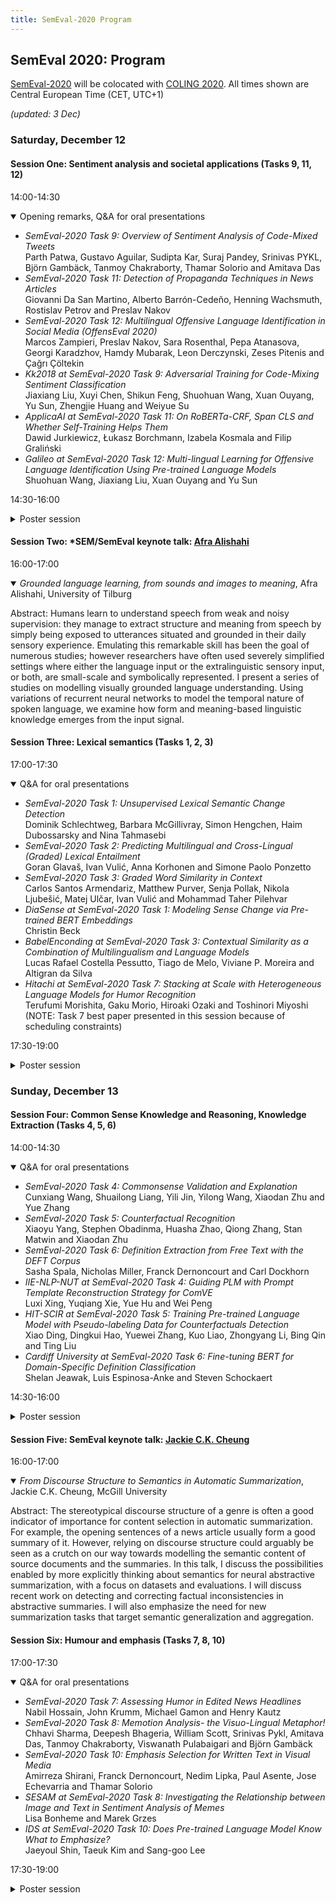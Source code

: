 ```yaml
---
title: SemEval-2020 Program
---
```


## SemEval 2020: Program

[SemEval-2020](http://alt.qcri.org/semeval2020) will be colocated with [COLING 2020](https://coling2020.org). All times shown are Central European Time (CET, UTC+1)

_(updated: 3 Dec)_

### Saturday, December 12

#### Session One: Sentiment analysis and societal applications (Tasks 9, 11, 12)

14:00-14:30 <details open><summary>Opening remarks, Q&A for oral presentations</summary>

 - _SemEval-2020 Task 9: Overview of Sentiment Analysis of Code-Mixed Tweets_<br>
   Parth Patwa, Gustavo Aguilar, Sudipta Kar, Suraj Pandey, Srinivas PYKL, Björn Gambäck, Tanmoy Chakraborty, Thamar Solorio and Amitava Das
 - _SemEval-2020 Task 11: Detection of Propaganda Techniques in News Articles_<br>
   Giovanni Da San Martino, Alberto Barrón-Cedeño, Henning Wachsmuth, Rostislav Petrov and Preslav Nakov
 - _SemEval-2020 Task 12: Multilingual Offensive Language Identification in Social Media (OffensEval 2020)_<br>
   Marcos Zampieri, Preslav Nakov, Sara Rosenthal, Pepa Atanasova, Georgi Karadzhov, Hamdy Mubarak, Leon Derczynski, Zeses Pitenis and Çağrı Çöltekin
 - _Kk2018 at SemEval-2020 Task 9: Adversarial Training for Code-Mixing Sentiment Classification_<br>
   Jiaxiang Liu, Xuyi Chen, Shikun Feng, Shuohuan Wang, Xuan Ouyang, Yu Sun, Zhengjie Huang and Weiyue Su
 - _ApplicaAI at SemEval-2020 Task 11: On RoBERTa-CRF, Span CLS and Whether Self-Training Helps Them_<br>
   Dawid Jurkiewicz, Łukasz Borchmann, Izabela Kosmala and Filip Graliński
 - _Galileo at SemEval-2020 Task 12: Multi-lingual Learning for Offensive Language Identification Using Pre-trained Language Models_<br>
   Shuohuan Wang, Jiaxiang Liu, Xuan Ouyang and Yu Sun

</details>

14:30-16:00 <details><summary>Poster session</summary>

- _Palomino-Ochoa at SemEval-2020 Task 9: Robust System Based on Transformer for Code-Mixed Sentiment Classification_<br>
  Daniel Palomino and José Ochoa-Luna
- _XLP at SemEval-2020 Task 9: Cross-lingual Models with Focal Loss for Sentiment Analysis of Code-Mixing Language_<br>
  Yili Ma, Liang Zhao and Jie Hao
- _ULD@NUIG at SemEval-2020 Task 9: Generative Morphemes with an Attention Model for Sentiment Analysis in Code-Mixed Text_ <br>
  Koustava Goswami, Priya Rani, Bharathi Raja Chakravarthi, Theodorus Fransen and John P. McCrae 
- _FII-UAIC at SemEval-2020 Task 9: Sentiment Analysis for Code-Mixed Social Media Text Using CNN_<br>
  Lavinia Aparaschivei, Andrei Palihovici and Daniela Gîfu
- _CS-Embed at SemEval-2020 Task 9: The Effectiveness of Code-switched Word Embeddings for Sentiment Analysis_ <br>
  Frances Adriana Laureano De Leon, Florimond Guéniat and Harish Tayyar Madabushi
- _HPCC-YNU at SemEval-2020 Task 9: A Bilingual Vector Gating Mechanism for Sentiment Analysis of Code-Mixed Text_ <br>
  Jun Kong, Jin Wang and Xuejie Zhang
- _HinglishNLP at SemEval-2020 Task 9: Fine-tuned Language Models for Hinglish Sentiment Detection_ <br>
  Meghana Bhange and Nirant Kasliwal
- _IIITG-ADBU at SemEval-2020 Task 9: SVM for Sentiment Analysis of English-Hindi Code-Mixed Text_ <br>
 Arup Baruah, Kaushik Das, Ferdous Barbhuiya and Kuntal Dey
- _CyberWallE at SemEval-2020 Task 11: An Analysis of Feature Engineering for Ensemble Models for Propaganda Detection_ <br>
 Verena Blaschke, Maxim Korniyenko and Sam Tureski
- _YNU-HPCC at SemEval-2020 Task 11: LSTM Network for Detection of Propaganda Techniques in News Articles_ <br>
 Jiaxu Dao, Jin Wang and Xuejie Zhang
- _Aschern at SemEval-2020 Task 11: It Takes Three to Tango: RoBERTa, CRF, and Transfer Learning_ <br>
 Anton Chernyavskiy, Dmitry Ilvovsky and Preslav Nakov
- _NTUAAILS at SemEval-2020 Task 11: Propaganda Detection and Classification with biLSTMs and ELMo_ <br>
Anastasios Arsenos and Georgios Siolas
- _Team DoNotDistribute at SemEval-2020 Task 11: Features, Finetuning, and Data Augmentation in Neural Models for Propaganda Detection in News Articles_<br>
 Michael Kranzlein, Shabnam Behzad and Nazli Goharian
- _NoPropaganda at SemEval-2020 Task 11: A Borrowed Approach to Sequence Tagging and Text Classification_ <br>
 Ilya Dimov, Vladislav Korzun and Ivan Smurov
- _UHH-LT at SemEval-2020 Task 12: Fine-Tuning of Pre-Trained Transformer Networks for Offensive Language Detection_ <br>
 Gregor Wiedemann, Seid Muhie Yimam and Chris Biemann
- _GruPaTo at SemEval-2020 Task 12: Retraining mBERT on Social Media and Fine-tuned Offensive Language Models_ <br>
 Davide Colla, Tommaso Caselli, Valerio Basile, Jelena Mitrović and Michael Granitzer
- _FBK-DH at SemEval-2020 Task 12: Using Multi-channel BERT for Multilingual Offensive Language Detection_ <br>
 Camilla Casula, Alessio Palmero Aprosio, Stefano Menini and Sara Tonelli
- _AdelaideCyC at SemEval-2020 Task 12: Ensemble of Classifiers for Offensive Language Detection in Social Media_ <br>
Mahen Herath, Thushari Atapattu, Hoang Anh Dung, Christoph Treude and Katrina Falkner
- _PRHLT-UPV at SemEval-2020 Task 12: BERT for Multilingual Offensive Language Detection_ <br>
Gretel Liz De la Peña Sarracén and Paolo Rosso
- _SINAI at SemEval-2020 Task 12: Offensive Language Identification Exploring Transfer Learning Models_ <br>
Flor Miriam Plaza del Arco, M. Dolores Molina González, Alfonso Ureña-López and Maite Martin
- _NUIG at SemEval-2020 Task 12: Pseudo Labelling for Offensive Content Classification_ <br>
 Shardul Suryawanshi, Mihael Arcan and Paul Buitelaar
- _Team Oulu at SemEval-2020 Task 12: Multilingual Identification of Offensive Language, Type and Target of Twitter Post Using Translated Datasets_ <br>
Md Saroar Jahan
- _BhamNLP at SemEval-2020 Task 12: An Ensemble of Different Word Embeddings and Emotion Transfer Learning for Arabic Offensive Language Identification in Social Media_ <br>
 Abdullah I. Alharbi and Mark Lee
- _IIITG-ADBU at SemEval-2020 Task 12: Comparison of BERT and BiLSTM in Detecting Offensive Language_ <br>
Arup Baruah, Kaushik Das, Ferdous Barbhuiya and Kuntal Dey
- _GUIR at SemEval-2020 Task 12: Domain-Tuned Contextualized Models for Offensive Language Detection_ <br>
Sajad Sotudeh, Tong Xiang, Hao-Ren Yao, Sean MacAvaney, Eugene Yang, Nazli Goharian and Ophir Frieder
- _PUM at SemEval-2020 Task 12: Aggregation of Transformer-based Models’ Features for Offensive Language Recognition_ <br>
 Piotr Janiszewski, Mateusz Skiba and Urszula Walińska
- _Nova-Wang at SemEval-2020 Task 12: OffensEmblert: An Ensemble ofOffensive Language Classifiers_ <br>
 Susan Wang and Zita Marinho
- _NLPDove at SemEval-2020 Task 12: Improving Offensive Language Detection with Cross-lingual Transfer_ <br>
 Hwijeen Ahn, Jimin Sun, Chan Young Park and Jungyun Seo
- _ANDES at SemEval-2020 Task 12: A Jointly-trained BERT Multilingual Model for Offensive Language Detection_ <br>
 Juan Manuel Pérez, Aymé Arango and Franco Luque
 
 </details> 

#### Session Two: \*SEM/SemEval keynote talk: [Afra Alishahi](http://afra.alishahi.name/)

16:00-17:00 <details open><summary>_Grounded language learning, from sounds and images to meaning_, Afra Alishahi, University of Tilburg</summary>
 
Abstract: Humans learn to understand speech from weak and noisy supervision: they manage to extract structure and meaning from speech by simply being exposed to utterances situated and grounded in their daily sensory experience. Emulating this remarkable skill has been the goal of numerous studies; however researchers have often used severely simplified settings where either the language input or the extralinguistic sensory input, or both, are small-scale and symbolically represented. I present a series of studies on modelling visually grounded language understanding. Using variations of recurrent neural networks to model the temporal nature of spoken language, we examine how form and meaning-based linguistic knowledge emerges from the input signal.

</details>
            
#### Session Three: Lexical semantics (Tasks 1, 2, 3)

17:00-17:30 <details open><summary> Q&A for oral presentations</summary>

- _SemEval-2020 Task 1: Unsupervised Lexical Semantic Change Detection_<br>
Dominik Schlechtweg, Barbara McGillivray, Simon Hengchen, Haim Dubossarsky and Nina Tahmasebi
- _SemEval-2020 Task 2: Predicting Multilingual and Cross-Lingual (Graded) Lexical Entailment_<br>
Goran Glavaš, Ivan Vulić, Anna Korhonen and Simone Paolo Ponzetto
- _SemEval-2020 Task 3: Graded Word Similarity in Context_<br>
Carlos Santos Armendariz, Matthew Purver, Senja Pollak, Nikola Ljubešić, Matej Ulčar, Ivan Vulić and Mohammad Taher Pilehvar
- _DiaSense at SemEval-2020 Task 1: Modeling Sense Change via Pre-trained BERT Embeddings_<br>
Christin Beck
- _BabelEnconding at SemEval-2020 Task 3: Contextual Similarity as a Combination of Multilingualism and Language Models_<br>
Lucas Rafael Costella Pessutto, Tiago de Melo, Viviane P. Moreira and Altigran da Silva
- _Hitachi at SemEval-2020 Task 7: Stacking at Scale with Heterogeneous Language Models for Humor Recognition_<br>
Terufumi Morishita, Gaku Morio, Hiroaki Ozaki and Toshinori Miyoshi<br>
(NOTE: Task 7 best paper presented in this session because of scheduling constraints)
 
</details>

17:30-19:00 <details><summary>Poster session</summary>
 
- _UiO-UvA at SemEval-2020 Task 1: Contextualised Embeddings for Lexical Semantic Change Detection_<br>
Andrey Kutuzov and Mario Giulianelli
- _Discovery Team at SemEval-2020 Task 1: Context-sensitive Embeddings Not Always Better than Static for Semantic Change Detection_<br>
Matej Martinc, Syrielle Montariol, Elaine Zosa and Lidia Pivovarova
- _SChME at SemEval-2020 Task 1: A Model Ensemble for Detecting Lexical Semantic Change_<br>
Maurício Gruppi, Sibel Adali and Pin-Yu Chen
- _SenseCluster at SemEval-2020 Task 1: Unsupervised Lexical Semantic Change Detection_<br>
Amaru Cuba Gyllensten, Evangelia Gogoulou, Ariel Ekgren and Magnus Sahlgren
- _IMS at SemEval-2020 Task 1: How Low Can You Go? Dimensionality in Lexical Semantic Change Detection_<br>
Jens Kaiser, Dominik Schlechtweg, Sean Papay and Sabine Schulte im Walde
- _GM-CTSC at SemEval-2020 Task 1: Gaussian Mixtures Cross Temporal Similarity Clustering_<br>
Pierluigi Cassotti, Annalina Caputo, Marco Polignano and Pierpaolo Basile
- _The UCD-Net System at SemEval-2020 Task 1: Temporal Referencing with Semantic Network Distances_ <br>
Paul Nulty and David Lillis
- _BMEAUT at SemEval-2020 Task 2: Lexical Entailment with Semantic Graphs_ <br>
Ádám Kovács, Kinga Gémes, Andras Kornai and Gábor Recski
- _MULTISEM at SemEval-2020 Task 3: Fine-tuning BERT for Lexical Meaning_ <br>
Aina Garí Soler and Marianna Apidianaki
- _UZH at SemEval-2020 Task 3: Combining BERT with WordNet Sense Embeddings to Predict Graded Word Similarity Changes_ <br>
Li Tang
- _BRUMS at SemEval-2020 Task 3: Contextualised Embeddings for Predicting the (Graded) Effect of Context in Word Similarity_ <br>
Hansi Hettiarachchi and Tharindu Ranasinghe
- _MineriaUNAM at SemEval-2020 Task 3: Predicting Contextual WordSimilarity Using a Centroid Based Approach and Word Embeddings_ <br>
Helena Gomez-Adorno, Gemma Bel-Enguix, Jorge Reyes-Magaña, Benjamín Moreno, Ramón Casillas and Daniel Vargas
 
</details>

### Sunday, December 13

#### Session Four: Common Sense Knowledge and Reasoning, Knowledge Extraction (Tasks 4, 5, 6)

14:00-14:30 <details open><summary>Q&A for oral presentations</summary>

- _SemEval-2020 Task 4: Commonsense Validation and Explanation_<br>
Cunxiang Wang, Shuailong Liang, Yili Jin, Yilong Wang, Xiaodan Zhu and Yue Zhang
- _SemEval-2020 Task 5: Counterfactual Recognition_ <br>
Xiaoyu Yang, Stephen Obadinma, Huasha Zhao, Qiong Zhang, Stan Matwin and Xiaodan Zhu
- _SemEval-2020 Task 6: Definition Extraction from Free Text with the DEFT Corpus_ <br>
Sasha Spala, Nicholas Miller, Franck Dernoncourt and Carl Dockhorn
- _IIE-NLP-NUT at SemEval-2020 Task 4: Guiding PLM with Prompt Template Reconstruction Strategy for ComVE_<br>
Luxi Xing, Yuqiang Xie, Yue Hu and Wei Peng
- _HIT-SCIR at SemEval-2020 Task 5: Training Pre-trained Language Model with Pseudo-labeling Data for Counterfactuals Detection_ <br>
Xiao Ding, Dingkui Hao, Yuewei Zhang, Kuo Liao, Zhongyang Li, Bing Qin and Ting Liu
- _Cardiff University at SemEval-2020 Task 6: Fine-tuning BERT for Domain-Specific Definition Classification_ <br>
Shelan Jeawak, Luis Espinosa-Anke and Steven Schockaert
 
</details>

14:30-16:00 <details><summary>Poster session</summary>
 
- _ECNU-SenseMaker at SemEval-2020 Task 4: Leveraging Heterogeneous Knowledge Resources for Commonsense Validation and Explanation_<br>
Qian Zhao, Siyu Tao, Jie Zhou, Linlin Wang, Xin Lin and Liang He
- _UoR at SemEval-2020 Task 4: Pre-trained Sentence Transformer Models for Commonsense Validation and Explanation_<br>
Thanet Markchom, Bhuvana Dhruva, Chandresh Pravin and Huizhi Liang
- _ANA at SemEval-2020 Task 4: MUlti-task learNIng for cOmmonsense reasoNing (UNION)_ <br>
Anandh Konar, Chenyang Huang, Amine Trabelsi and Osmar Zaiane
- _QiaoNing at SemEval-2020 Task 4: Commonsense Validation and Explanation System Based on Ensemble of Language Model_ <br>
Liu Pai
- _BUT-FIT at SemEval-2020 Task 4: Multilingual Commonsense_ <br>
Josef Jon, Martin Fajcik, Martin Docekal and Pavel Smrz
- _CUHK at SemEval-2020 Task 4: CommonSense Explanation, Reasoning and Prediction with Multi-task Learning_ <br>
Hongru Wang, Xiangru Tang, Sunny Lai, Kwong Sak Leung, Jia Zhu, Gabriel Pui Cheong Fung and Kam-Fai Wong
- _SWAGex at SemEval-2020 Task 4: Commonsense Explanation as Next Event Prediction_ <br>
Wiem Ben Rim and Naoaki Okazaki
- _Masked Reasoner at SemEval-2020 Task 4: Fine-Tuning RoBERTa for Commonsense Reasoning_ <br>
Daming Lu
- _BUT-FIT at SemEval-2020 Task 5: Automatic Detection of Counterfactual Statements with Deep Pre-trained Language Representation Models_ <br>
Martin Fajcik, Josef Jon, Martin Docekal and Pavel Smrz
- _CNRL at SemEval-2020 Task 5: Modelling Causal Reasoning in Language with Multi-Head Self-Attention Weights Based Counterfactual Detection_ <br>
Rajaswa Patil and Veeky Baths
- _CLaC at SemEval-2020 Task 5: Muli-task Stacked Bi-LSTMs_ <br>
MinGyou Sung, Parsa Bagherzadeh and Sabine Bergler
- _Yseop at SemEval-2020 Task 5: Cascaded BERT Language Model for Counterfactual Statement Analysis_ <br>
Hanna Abi-Akl, Dominique Mariko and Estelle Labidurie
- _ACNLP at SemEval-2020 Task 6: A Supervised Approach for Definition Extraction_ <br>
Fabien Caspani, Pirashanth Ratnamogan, Mathis Linger and Mhamed Hajaiej
- _Gorynych Transformer at SemEval-2020 Task 6: Multi-task Learning for Definition Extraction_ <br>
Adis Davletov, Nikolay Arefyev, Alexander Shatilov, Denis Gordeev and Alexey Rey
- _RIJP at SemEval-2020 Task 1: Gaussian-based Embeddings for Semantic Change Detection_<br>
Ran Iwamoto and Masahiro Yukawa
 
</details>

#### Session Five: SemEval keynote talk: [Jackie C.K. Cheung](https://www.cs.mcgill.ca/~jcheung/)

16:00-17:00 <details open><summary>_From Discourse Structure to Semantics in Automatic Summarization_, Jackie C.K. Cheung, McGill University</summary>

Abstract: The stereotypical discourse structure of a genre is often a good indicator of importance for content selection in automatic summarization. For example, the opening sentences of a news article usually form a good summary of it. However, relying on discourse structure could arguably be seen as a crutch on our way towards modelling the semantic content of source documents and the summaries. In this talk, I discuss the possibilities enabled by more explicitly thinking about semantics for neural abstractive summarization, with a focus on datasets and evaluations. I will discuss recent work on detecting and correcting factual inconsistencies in abstractive summaries. I will also emphasize the need for new summarization tasks that target semantic generalization and aggregation.

</details>

#### Session Six: Humour and emphasis (Tasks 7, 8, 10)

17:00-17:30 <details open><summary>Q&A for oral presentations</summary>

- _SemEval-2020 Task 7: Assessing Humor in Edited News Headlines_<br>
Nabil Hossain, John Krumm, Michael Gamon and Henry Kautz
- _SemEval-2020 Task 8: Memotion Analysis- the Visuo-Lingual Metaphor!_<br>
Chhavi Sharma, Deepesh Bhageria, William Scott, Srinivas Pykl, Amitava Das, Tanmoy Chakraborty, Viswanath Pulabaigari and Björn Gambäck
- _SemEval-2020 Task 10: Emphasis Selection for Written Text in Visual Media_ <br>
Amirreza Shirani, Franck Dernoncourt, Nedim Lipka, Paul Asente, Jose Echevarria and Thamar Solorio
- _SESAM at SemEval-2020 Task 8: Investigating the Relationship between Image and Text in Sentiment Analysis of Memes_ <br>
Lisa Bonheme and Marek Grzes
- _IDS at SemEval-2020 Task 10: Does Pre-trained Language Model Know What to Emphasize?_ <br>
Jaeyoul Shin, Taeuk Kim and Sang-goo Lee

</details>
 
17:30-19:00 <details><summary>Poster session</summary>
 
- _Buhscitu at SemEval-2020 Task 7: Assessing Humour in Edited News Headlines Using Hand-Crafted Features and Online Knowledge Bases_<br>
Kristian Nørgaard Jensen, Nicolaj Filrup Rasmussen, Thai Wang, Marco Placenti and Barbara Plank
- _YNU-HPCC at SemEval-2020 Task 7: Using an Ensemble BiGRU Model to Evaluate the Humor of Edited News Titles_<br>
Joseph Tomasulo, Jin Wang and Xuejie Zhang
- _KDEhumor at SemEval-2020 Task 7: A Neural Network Model for Detecting Funniness in Dataset Humicroedit_<br>
Rida Miraj and Masaki Aono
- _Hasyarasa at SemEval-2020 Task 7: Quantifying Humor as Departure from Expectedness_<br#
Ravi Theja Desetty, Ranit Chatterjee and Smita Ghaisas
- _SSN_NLP at SemEval-2020 Task 7: Detecting Funniness Level Using Traditional Learning with Sentence Embeddings_<br>
Kayalvizhi S, Thenmozhi D. and Aravindan Chandrabose
- _JokeMeter at SemEval-2020 Task 7: Convolutional Humor_<br>
Martin Docekal, Martin Fajcik, Josef Jon and Pavel Smrz
- _LRG at SemEval-2020 Task 7: Assessing the Ability of BERT and Derivative Models to Perform Short-Edits Based Humor Grading_<br>
Siddhant Mahurkar and Rajaswa Patil
- _YNU-HPCC at SemEval-2020 Task 8: Using a Parallel-Channel Model for Memotion Analysis_<br>
Li Yuan, Jin Wang and Xuejie Zhang
- _PRHLT-UPV at SemEval-2020 Task 8: Study of Multimodal Techniques for Memes Analysis_<br>
Gretel Liz De la Peña Sarracén, Paolo Rosso and Anastasia Giachanou
- _NUAA-QMUL at SemEval-2020 Task 8: Utilizing BERT and DenseNet for Internet Meme Emotion Analysis_<br>
Xiaoyu Guo, Jing Ma and Arkaitz Zubiaga
- _DSC IIT-ISM at SemEval-2020 Task 8: Bi-Fusion Techniques for Deep Meme Emotion Analysis_<br>
Pradyumna Gupta, Himanshu Gupta and Aman Sinha
- _IIITG-ADBU at SemEval-2020 Task 8: A Multimodal Approach to Detect Offensive, Sarcastic and Humorous Memes_<br>
Arup Baruah, Kaushik Das, Ferdous Barbhuiya and Kuntal Dey
- _NLP_UIOWA at SemEval-2020 Task 8: You're Not the Only One Cursed with Knowledge - Multi Branch Model Memotion Analysis_<br>
Ingroj Shrestha and Jonathan Rusert
- _ERNIE at SemEval-2020 Task 10: Learning Word Emphasis Selection by Pre-trained Language Model_<br>
Zhengjie Huang, Shikun Feng, Weiyue Su, Xuyi Chen, Shuohuan Wang, Jiaxiang Liu, Xuan Ouyang and Yu Sun
- _JCT at SemEval-2020 Task 1: Combined Semantic Vector Spaces Models for Unsupervised Lexical Semantic Change Detection_<br>
Efrat Amar and Chaya Liebeskind<br>
(NOTE: Task 1 poster presented in this session due to schedule constraints)
 
</details>
